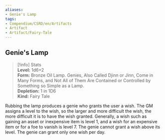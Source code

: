 ```yaml
---
aliases:
- Genie's Lamp
tags:
- Compendium/CSRD/en/Artifacts
- Artifact
- Artifact/Fairy-Tale
---
```


  
## Genie's Lamp  
>[!info] Stats  
> **Level:** 1d6+2  
> **Form:** Bronze Oil Lamp. Genies, Also Called Djinn or Jinn, Come in Many Forms, and Not All of Them Are Contained or Controlled by Something so Simple as a Lamp.  
> **Depletion:** 1 in 1D6  
> **Kind:** Fairy Tale
  
Rubbing the lamp produces a genie who grants the user a wish. The GM assigns a level to the wish, so the larger and more difficult the wish, the more difficult it is to have the wish granted. Generally, a wish such as gaining an asset or inexpensive item is level 1, and a wish for an expensive item or for a foe to vanish is level 7. The genie cannot grant a wish above its level. The genie can grant only one wish per day.